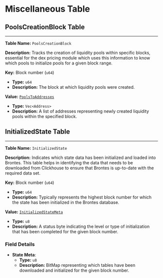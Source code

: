 # Miscellaneous Table

## PoolsCreationBlock Table

---

**Table Name:** `PoolsCreationBlock`

**Description:** Tracks the creation of liquidity pools within specific blocks, essential for the dex pricing module which uses this information to know which pools to initialize pools for a given block range.

**Key:** Block number (`u64`)

- **Type:** `u64`
- **Description:** The block at which liquidity pools were created.

**Value:** [`PoolsToAddresses`](https://github.com/SorellaLabs/brontes/blob/e9935b20922ffcef21471de888dc9d695bc2bd03/crates/brontes-types/src/db/pool_creation_block.rs#L11)

- **Type:** `Vec<Address>`
- **Description:** A list of addresses representing newly created liquidity pools within the specified block.

## InitializedState Table

---

**Table Name:** `InitializedState`

**Description:** Indicates which state data has been initialized and loaded into Brontes. This table helps in identifying the data that needs to be downloaded from Clickhouse to ensure that Brontes is up-to-date with the required data set.

**Key:** Block number (`u64`)

- **Type:** `u64`
- **Description:** Typically represents the highest block number for which the state has been initialized in the Brontes database.

**Value:** [`InitializedStateMeta`](https://github.com/SorellaLabs/brontes/blob/e9935b20922ffcef21471de888dc9d695bc2bd03/crates/brontes-types/src/db/initialized_state.rs#L33)

- **Type:** `u8`
- **Description:** A status byte indicating the level or type of initialization that has been completed for the given block number.

### Field Details

- **State Meta**:
  - **Type:** `u8`
  - **Description:** BitMap representing which tables have been downloaded and initialized for the given block number.
